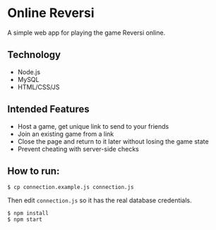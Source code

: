 # Online Reversi

A simple web app for playing the game Reversi online.

## Technology

* Node.js
* MySQL
* HTML/CSS/JS

## Intended Features

* Host a game, get unique link to send to your friends
* Join an existing game from a link
* Close the page and return to it later without losing the game state
* Prevent cheating with server-side checks

## How to run:

```
$ cp connection.example.js connection.js
```

Then edit `connection.js` so it has the real database credentials.

```
$ npm install
$ npm start
```
